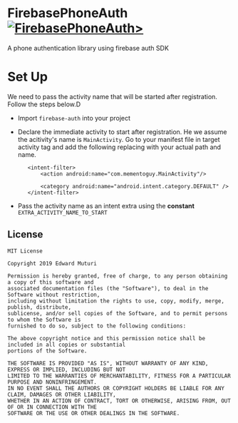 # FirebasePhoneAuth [![FirebasePhoneAuth>](https://circleci.com/gh/EdwardMuturi/FirebasePhoneAuth.svg?style=svg)](https://app.circleci.com/jobs/github/EdwardMuturi/FirebasePhoneAuth/3)

A phone authentication library using firebase auth SDK

# Set Up

We need to pass the activity name that will be started after registration. Follow the steps below.D

- Import `firebase-auth` into your project
- Declare the immediate activity to start after registration.  He we assume the acitivity's name is `MainActivity`. Go to your manifest file in  target activity tag and add the following replacing with your actual path and name.

    <!--replace activity name with yours i.e preceded by your package name-->
         
         <intent-filter>
             <action android:name="com.mementoguy.MainActivity"/> 
    
             <category android:name="android.intent.category.DEFAULT" />
         </intent-filter>

- Pass the activity name as an intent extra using the **constant** `EXTRA_ACTIVITY_NAME_TO_START`

## License

    MIT License
    
    Copyright 2019 Edward Muturi
    
    Permission is hereby granted, free of charge, to any person obtaining a copy of this software and 
    associated documentation files (the "Software"), to deal in the Software without restriction, 
    including without limitation the rights to use, copy, modify, merge, publish, distribute, 
    sublicense, and/or sell copies of the Software, and to permit persons to whom the Software is 
    furnished to do so, subject to the following conditions:
    
    The above copyright notice and this permission notice shall be included in all copies or substantial
    portions of the Software.
    
    THE SOFTWARE IS PROVIDED "AS IS", WITHOUT WARRANTY OF ANY KIND, EXPRESS OR IMPLIED, INCLUDING BUT NOT 
    LIMITED TO THE WARRANTIES OF MERCHANTABILITY, FITNESS FOR A PARTICULAR PURPOSE AND NONINFRINGEMENT. 
    IN NO EVENT SHALL THE AUTHORS OR COPYRIGHT HOLDERS BE LIABLE FOR ANY CLAIM, DAMAGES OR OTHER LIABILITY, 
    WHETHER IN AN ACTION OF CONTRACT, TORT OR OTHERWISE, ARISING FROM, OUT OF OR IN CONNECTION WITH THE 
    SOFTWARE OR THE USE OR OTHER DEALINGS IN THE SOFTWARE.

